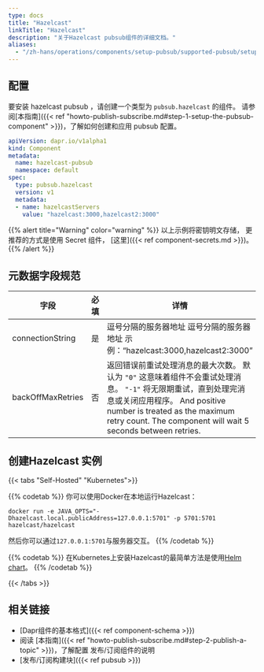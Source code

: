 ```yaml
---
type: docs
title: "Hazelcast"
linkTitle: "Hazelcast"
description: "关于Hazelcast pubsub组件的详细文档。"
aliases:
  - "/zh-hans/operations/components/setup-pubsub/supported-pubsub/setup-hazelcast/"
---
```


## 配置
要安装 hazelcast pubsub ，请创建一个类型为 `pubsub.hazelcast` 的组件。 请参阅[本指南]({{< ref "howto-publish-subscribe.md#step-1-setup-the-pubsub-component" >}})，了解如何创建和应用 pubsub 配置。

```yaml
apiVersion: dapr.io/v1alpha1
kind: Component
metadata:
  name: hazelcast-pubsub
  namespace: default
spec:
  type: pubsub.hazelcast
  version: v1
  metadata:
  - name: hazelcastServers
    value: "hazelcast:3000,hazelcast2:3000"
```

{{% alert title="Warning" color="warning" %}}
以上示例将密钥明文存储， 更推荐的方式是使用 Secret 组件， [这里]({{< ref component-secrets.md >}})。
{{% /alert %}}

## 元数据字段规范

| 字段                | 必填 | 详情                                                                                                                                                                                      | 示例                                 |
| ----------------- |:--:| --------------------------------------------------------------------------------------------------------------------------------------------------------------------------------------- | ---------------------------------- |
| connectionString  | 是  | 逗号分隔的服务器地址 逗号分隔的服务器地址 示例：“hazelcast:3000,hazelcast2:3000”                                                                                                                               | `"hazelcast:3000,hazelcast2:3000"` |
| backOffMaxRetries | 否  | 返回错误前重试处理消息的最大次数。 默认为 `"0"` 这意味着组件不会重试处理消息。 `"-1"` 将无限期重试，直到处理完消息或关闭应用程序。 And positive number is treated as the maximum retry count. The component will wait 5 seconds between retries. | `"3"`                              |


## 创建Hazelcast 实例

{{< tabs "Self-Hosted" "Kubernetes">}}

{{% codetab %}}
你可以使用Docker在本地运行Hazelcast：

```
docker run -e JAVA_OPTS="-Dhazelcast.local.publicAddress=127.0.0.1:5701" -p 5701:5701 hazelcast/hazelcast
```

然后你可以通过`127.0.0.1:5701`与服务器交互。
{{% /codetab %}}

{{% codetab %}}
在Kubernetes上安装Hazelcast的最简单方法是使用[Helm chart](https://github.com/helm/charts/tree/master/stable/hazelcast)。
{{% /codetab %}}

{{< /tabs >}}

## 相关链接
- [Dapr组件的基本格式]({{< ref component-schema >}})
- 阅读 [本指南]({{< ref "howto-publish-subscribe.md#step-2-publish-a-topic" >}})，了解配置 发布/订阅组件的说明
- [发布/订阅构建块]({{< ref pubsub >}})